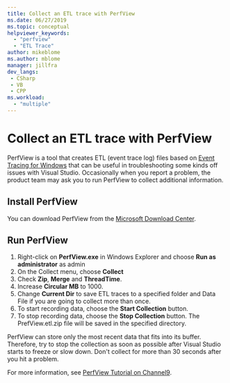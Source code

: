 ```yaml
---
title: Collect an ETL trace with PerfView
ms.date: 06/27/2019
ms.topic: conceptual
helpviewer_keywords:
  - "perfview"
  - "ETL Trace"
author: mikeblome
ms.author: mblome
manager: jillfra
dev_langs:
 - CSharp
 - VB
 - CPP
ms.workload:
  - "multiple"
---
```


# Collect an ETL trace with PerfView

PerfView is a tool that creates ETL (event trace log) files based on [Event Tracing for Windows](/windows/desktop/ETW/event-tracing-portal) that can be useful in troubleshooting some kinds off issues with Visual Studio. Occasionally when you report a problem, the product team may ask you to run PerfView to collect additional information.

## Install PerfView

You can download PerfView from the [Microsoft Download Center](http://www.microsoft.com/download/details.aspx?id=28567).

## Run PerfView

1. Right-click on **PerfView.exe** in Windows Explorer and choose **Run as administrator** as admin
1. On the Collect menu, choose **Collect**
1. Check **Zip**, **Merge** and **ThreadTime**.
1. Increase **Circular MB** to 1000. 
1. Change **Current Dir** to save ETL traces to a specified folder and Data File if you are going to collect more than once.
1. To start recording data, choose the **Start Collection** button.
1. To stop recording data, choose the **Stop Collection** button. The PrefView.etl.zip file will be saved in the specified directory.

PerfView can store only the most recent data that fits into its buffer. Therefore, try to stop the collection as soon as possible after Visual Studio starts to freeze or slow down. Don't collect for more than 30 seconds after you hit a problem.

For more information, see [PerfView Tutorial on Channel9](http://channel9.msdn.com/Series/PerfView-Tutorial/PerfView-Tutorial-1-Collecting-data-with-the-Run-command).
